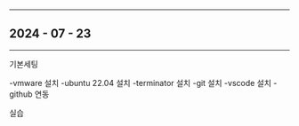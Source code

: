 # 
---

## 2024 - 07 - 23

---
기본세팅

-vmware 설치
-ubuntu 22.04 설치
-terminator 설치
-git 설치
-vscode 설치
-github 연동

실습



    